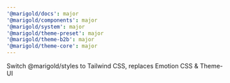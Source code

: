 ```yaml
---
'@marigold/docs': major
'@marigold/components': major
'@marigold/system': major
'@marigold/theme-preset': major
'@marigold/theme-b2b': major
'@marigold/theme-core': major
---
```


Switch @marigold/styles to Tailwind CSS, replaces Emotion CSS & Theme-UI
